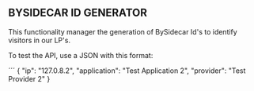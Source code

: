 ## BYSIDECAR ID GENERATOR

This functionality manager the generation of BySidecar Id's to identify visitors in our LP's. 


To test the API, use a JSON with this format:

´´´
{
	"ip": "127.0.8.2",
	"application": "Test Application 2",
	"provider": "Test Provider 2"
}
```